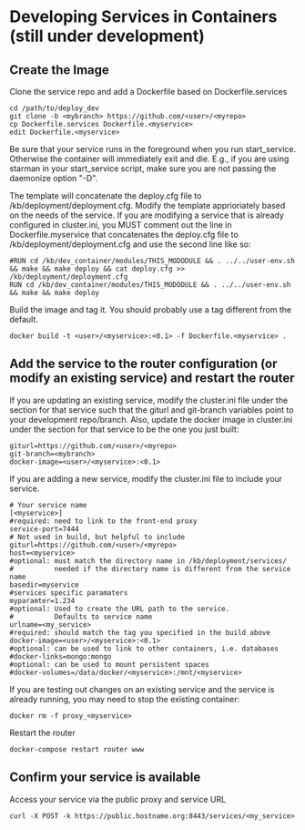# Developing Services in Containers (still under development)

## Create the Image

Clone the service repo and add a Dockerfile based on Dockerfile.services

    cd /path/to/deploy_dev
    git clone -b <mybranch> https://github.com/<user>/<myrepo>
    cp Dockerfile.services Dockerfile.<myservice>
    edit Dockerfile.<myservice>

Be sure that your service runs in the foreground when you run start\_service. Otherwise the container will immediately exit and die. E.g., if you are using starman in your start\_service script, make sure you are not passing the daemonize option "-D".

The template will concatenate the deploy.cfg file to /kb/deployment/deployment.cfg. Modify the template apprioriately based on the needs of the service. If you are modifying a service that is already configured in cluster.ini, you MUST comment out the line in Dockerfile.myservice that concatenates the deploy.cfg file to /kb/deployment/deployment.cfg and use the second line like so:

    #RUN cd /kb/dev_container/modules/THIS_MODODULE && . ../../user-env.sh && make && make deploy && cat deploy.cfg >> /kb/deployment/deployment.cfg
    RUN cd /kb/dev_container/modules/THIS_MODODULE && . ../../user-env.sh && make && make deploy


Build the image and tag it. You should probably use a tag different from the default.

    docker build -t <user>/<myservice>:<0.1> -f Dockerfile.<myservice> .

## Add the service to the router configuration (or modify an existing service) and restart the router

If you are updating an existing service, modify the cluster.ini file under the section for that service such that the giturl and git-branch variables point to your development repo/branch. Also, update the docker image in cluster.ini under the section for that service to be the one you just built:

    giturl=https://github.com/<user>/<myrepo>
    git-branch=<mybranch>
    docker-image=<user>/<myservice>:<0.1>

If you are adding a new service, modify the cluster.ini file to include your service.

    # Your service name
    [<myservice>]
    #required: need to link to the front-end proxy
    service-port=7444
    # Not used in build, but helpful to include
    giturl=https://github.com/<user>/<myrepo>
    host=<myservice>
    #optional: must match the directory name in /kb/deployment/services/
    #          needed if the directory name is different from the service name
    basedir=myservice
    #services specific paramaters
    myparamter=1.234
    #optional: Used to create the URL path to the service.
    #          Defaults to service name
    urlname=<my_service>
    #required: should match the tag you specified in the build above
    docker-image=<user>/<myservice>:<0.1>
    #optional: can be used to link to other containers, i.e. databases
    #docker-links=mongo:mongo               
    #optional: can be used to mount persistent spaces
    #docker-volumes=/data/docker/<myservice>:/mnt/<myservice>     

If you are testing out changes on an existing service and the service is already running, you may need to stop the existing container:

    docker rm -f proxy_<myservice>

Restart the router

    docker-compose restart router www

## Confirm your service is available

Access your service via the public proxy and service URL

    curl -X POST -k https://public.hostname.org:8443/services/<my_service>

